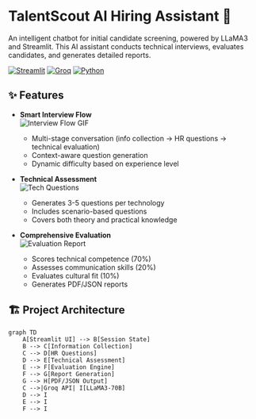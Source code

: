 # TalentScout AI Hiring Assistant 🤖



An intelligent chatbot for initial candidate screening, powered by LLaMA3 and Streamlit. This AI assistant conducts technical interviews, evaluates candidates, and generates detailed reports.

[![Streamlit](https://img.shields.io/badge/Streamlit-FF4B4B?style=for-the-badge&logo=Streamlit&logoColor=white)](https://streamlit.io/)
[![Groq](https://img.shields.io/badge/Groq-00A67E?style=for-the-badge&logo=groq&logoColor=white)](https://groq.com/)
[![Python](https://img.shields.io/badge/Python-3776AB?style=for-the-badge&logo=python&logoColor=white)](https://python.org)

## ✨ Features

- **Smart Interview Flow**  
  ![Interview Flow GIF](https://via.placeholder.com/600x300/2563eb/ffffff?text=Interview+Flow+Demo)
  - Multi-stage conversation (info collection → HR questions → technical evaluation)
  - Context-aware question generation
  - Dynamic difficulty based on experience level

- **Technical Assessment**  
  ![Tech Questions](https://via.placeholder.com/300x200/2563eb/ffffff?text=Tech+Questions)
  - Generates 3-5 questions per technology
  - Includes scenario-based questions
  - Covers both theory and practical knowledge

- **Comprehensive Evaluation**  
  ![Evaluation Report](https://via.placeholder.com/300x200/2563eb/ffffff?text=Evaluation+Report)
  - Scores technical competence (70%)
  - Assesses communication skills (20%)
  - Evaluates cultural fit (10%)
  - Generates PDF/JSON reports

## 🏗️ Project Architecture

```mermaid
graph TD
    A[Streamlit UI] --> B[Session State]
    B --> C[Information Collection]
    C --> D[HR Questions]
    D --> E[Technical Assessment]
    E --> F[Evaluation Engine]
    F --> G[Report Generation]
    G --> H[PDF/JSON Output]
    C -->|Groq API| I[LLaMA3-70B]
    D --> I
    E --> I
    F --> I
